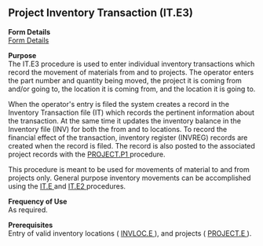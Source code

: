 ##  Project Inventory Transaction (IT.E3)

<PageHeader />

**Form Details**  
[ Form Details ](IT-E3-1/README.md)   

**Purpose**  
The IT.E3 procedure is used to enter individual inventory transactions which
record the movement of materials from and to projects. The operator enters the
part number and quantity being moved, the project it is coming from and/or
going to, the location it is coming from, and the location it is going to.  
  
When the operator's entry is filed the system creates a record in the Inventory Transaction file (IT) which records the pertinent information about the transaction. At the same time it updates the inventory balance in the Inventory file (INV) for both the from and to locations. To record the financial effect of the transaction, inventory register (INVREG) records are created when the record is filed. The record is also posted to the associated project records with the [ PROJECT.P1 ](PROJECT-P1/README.md) procedure.   
  
This procedure is meant to be used for movements of material to and from projects only. General purpose inventory movements can be accomplished using the [ IT.E ](../../../../rover/AP-OVERVIEW/AP-ENTRY/AP-E/CHECKS-E/AP-CONTROL/GLCHART-E/GLCHART-E-1/GLCHART-R2/WO-CONTROL/WO-E/IT-E) and [ IT.E2 ](../../../../rover/INV-OVERVIEW/INV-ENTRY/IT-E2) procedures. 

**Frequency of Use**  
As required.

**Prerequisites**  
Entry of valid inventory locations ( [ INVLOC.E ](../../../../rover/AP-OVERVIEW/AP-ENTRY/AP-E/CHECKS-E/AP-CONTROL/INVLOC-E) ), and projects ( [ PROJECT.E ](PROJECT-E/README.md) ). 

<badge text= "Version 8.10.57" vertical="middle" />

<PageFooter />